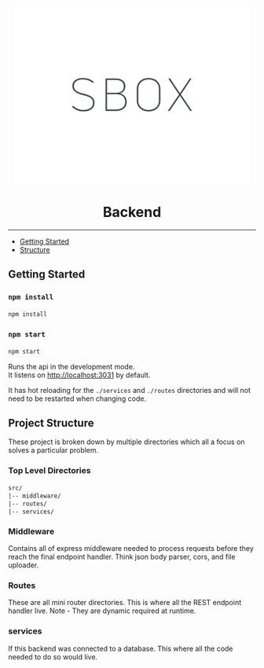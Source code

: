 <p align="center">
  <img alt="sbox" src="../images/logo.svg" width="480">
</p>

<h1 align="center">
  Backend
</h1>

---

- [Getting Started](#getting-started)
- [Structure](#project)


## Getting Started

### `npm install`
```bash
npm install
```

### `npm start`

```bash
npm start
```

Runs the api in the development mode.<br>
It listens on [http://localhost:3031](http://localhost:3031) by default.

It has hot reloading for the `./services` and `./routes` directories and will not need to be restarted when changing code.

## Project Structure
These project is broken down by multiple directories which all a focus on solves a particular problem.


### Top Level Directories
```
src/
|-- middleware/
|-- routes/
|-- services/
```

### Middleware
Contains all of express middleware needed to process requests before they reach the final endpoint handler. Think json body parser, cors, and file uploader.

### Routes
These are all mini router directories. This is where all the REST endpoint handler live. Note - They are dynamic required at runtime.

### services
If this backend was connected to a database. This where all the code needed to do so would live.
